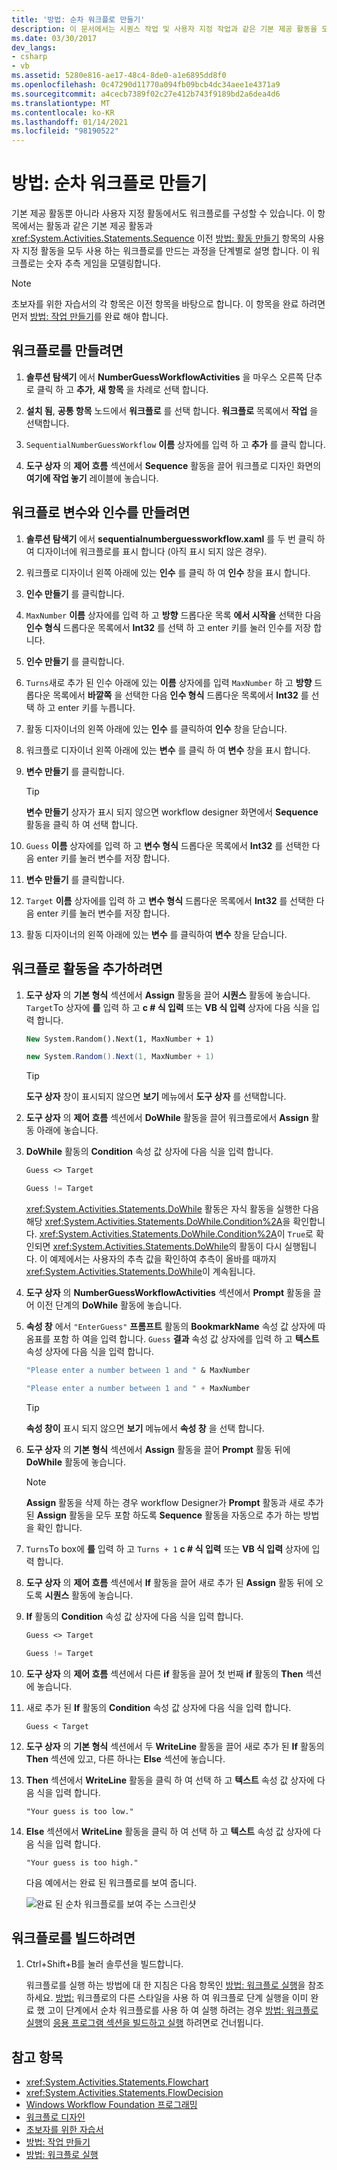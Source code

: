 ```yaml
---
title: '방법: 순차 워크플로 만들기'
description: 이 문서에서는 시퀀스 작업 및 사용자 지정 작업과 같은 기본 제공 활동을 모두 사용 하는 워크플로를 만듭니다.
ms.date: 03/30/2017
dev_langs:
- csharp
- vb
ms.assetid: 5280e816-ae17-48c4-8de0-a1e6895dd8f0
ms.openlocfilehash: 0c47290d11770a094fb09bcb4dc34aee1e4371a9
ms.sourcegitcommit: a4cecb7389f02c27e412b743f9189bd2a6dea4d6
ms.translationtype: MT
ms.contentlocale: ko-KR
ms.lasthandoff: 01/14/2021
ms.locfileid: "98190522"
---
```

# <a name="how-to-create-a-sequential-workflow"></a>방법: 순차 워크플로 만들기

기본 제공 활동뿐 아니라 사용자 지정 활동에서도 워크플로를 구성할 수 있습니다. 이 항목에서는 활동과 같은 기본 제공 활동과 <xref:System.Activities.Statements.Sequence> 이전 [방법: 활동 만들기](how-to-create-an-activity.md) 항목의 사용자 지정 활동을 모두 사용 하는 워크플로를 만드는 과정을 단계별로 설명 합니다. 이 워크플로는 숫자 추측 게임을 모델링합니다.

> [!NOTE]
> 초보자를 위한 자습서의 각 항목은 이전 항목을 바탕으로 합니다. 이 항목을 완료 하려면 먼저 [방법: 작업 만들기](how-to-create-an-activity.md)를 완료 해야 합니다.

## <a name="to-create-the-workflow"></a>워크플로를 만들려면

1. **솔루션 탐색기** 에서 **NumberGuessWorkflowActivities** 을 마우스 오른쪽 단추로 클릭 하 고 **추가**, **새 항목** 을 차례로 선택 합니다.

2. **설치 됨**, **공통 항목** 노드에서 **워크플로** 를 선택 합니다. **워크플로** 목록에서 **작업** 을 선택합니다.

3. `SequentialNumberGuessWorkflow` **이름** 상자에를 입력 하 고 **추가** 를 클릭 합니다.

4. **도구 상자** 의 **제어 흐름** 섹션에서 **Sequence** 활동을 끌어 워크플로 디자인 화면의 **여기에 작업 놓기** 레이블에 놓습니다.

## <a name="to-create-the-workflow-variables-and-arguments"></a>워크플로 변수와 인수를 만들려면

1. **솔루션 탐색기** 에서 **sequentialnumberguessworkflow.xaml** 를 두 번 클릭 하 여 디자이너에 워크플로를 표시 합니다 (아직 표시 되지 않은 경우).

2. 워크플로 디자이너 왼쪽 아래에 있는 **인수** 를 클릭 하 여 **인수** 창을 표시 합니다.

3. **인수 만들기** 를 클릭합니다.

4. `MaxNumber` **이름** 상자에를 입력 하 고 **방향** 드롭다운 목록 **에서 시작을** 선택한 다음 **인수 형식** 드롭다운 목록에서 **Int32** 를 선택 하 고 enter 키를 눌러 인수를 저장 합니다.

5. **인수 만들기** 를 클릭합니다.

6. `Turns`새로 추가 된 인수 아래에 있는 **이름** 상자에를 입력 `MaxNumber` 하 고 **방향** 드롭다운 목록에서 **바깥쪽** 을 선택한 다음 **인수 형식** 드롭다운 목록에서 **Int32** 를 선택 하 고 enter 키를 누릅니다.

7. 활동 디자이너의 왼쪽 아래에 있는 **인수** 를 클릭하여 **인수** 창을 닫습니다.

8. 워크플로 디자이너 왼쪽 아래에 있는 **변수** 를 클릭 하 여 **변수** 창을 표시 합니다.

9. **변수 만들기** 를 클릭합니다.

    > [!TIP]
    > **변수 만들기** 상자가 표시 되지 않으면 workflow designer 화면에서 **Sequence** 활동을 클릭 하 여 선택 합니다.

10. `Guess` **이름** 상자에를 입력 하 고 **변수 형식** 드롭다운 목록에서 **Int32** 를 선택한 다음 enter 키를 눌러 변수를 저장 합니다.

11. **변수 만들기** 를 클릭합니다.

12. `Target` **이름** 상자에를 입력 하 고 **변수 형식** 드롭다운 목록에서 **Int32** 를 선택한 다음 enter 키를 눌러 변수를 저장 합니다.

13. 활동 디자이너의 왼쪽 아래에 있는 **변수** 를 클릭하여 **변수** 창을 닫습니다.

## <a name="to-add-the-workflow-activities"></a>워크플로 활동을 추가하려면

1. **도구 상자** 의 **기본 형식** 섹션에서 **Assign** 활동을 끌어 **시퀀스** 활동에 놓습니다. `Target`To 상자에 **를** 입력 하 고 **c # 식 입력** 또는 **VB 식 입력** 상자에 다음 식을 입력 합니다.

    ```vb
    New System.Random().Next(1, MaxNumber + 1)
    ```

    ```csharp
    new System.Random().Next(1, MaxNumber + 1)
    ```

    > [!TIP]
    > **도구 상자** 창이 표시되지 않으면 **보기** 메뉴에서 **도구 상자** 를 선택합니다.

2. **도구 상자** 의 **제어 흐름** 섹션에서 **DoWhile** 활동을 끌어 워크플로에서 **Assign** 활동 아래에 놓습니다.

3. **DoWhile** 활동의 **Condition** 속성 값 상자에 다음 식을 입력 합니다.

    ```vb
    Guess <> Target
    ```

    ```csharp
    Guess != Target
    ```

     <xref:System.Activities.Statements.DoWhile> 활동은 자식 활동을 실행한 다음 해당 <xref:System.Activities.Statements.DoWhile.Condition%2A>을 확인합니다. <xref:System.Activities.Statements.DoWhile.Condition%2A>이 `True`로 확인되면 <xref:System.Activities.Statements.DoWhile>의 활동이 다시 실행됩니다. 이 예제에서는 사용자의 추측 값을 확인하여 추측이 올바를 때까지 <xref:System.Activities.Statements.DoWhile>이 계속됩니다.

4. **도구 상자** 의 **NumberGuessWorkflowActivities** 섹션에서 **Prompt** 활동을 끌어 이전 단계의 **DoWhile** 활동에 놓습니다.

5. **속성 창** 에서 `"EnterGuess"` **프롬프트** 활동의 **BookmarkName** 속성 값 상자에 따옴표를 포함 하 여을 입력 합니다. `Guess` **결과** 속성 값 상자에를 입력 하 고 **텍스트** 속성 상자에 다음 식을 입력 합니다.

    ```vb
    "Please enter a number between 1 and " & MaxNumber
    ```

    ```csharp
    "Please enter a number between 1 and " + MaxNumber
    ```

    > [!TIP]
    > **속성 창이** 표시 되지 않으면 **보기** 메뉴에서 **속성 창** 을 선택 합니다.

6. **도구 상자** 의 **기본 형식** 섹션에서 **Assign** 활동을 끌어 **Prompt** 활동 뒤에 **DoWhile** 활동에 놓습니다.

    > [!NOTE]
    > **Assign** 활동을 삭제 하는 경우 workflow Designer가 **Prompt** 활동과 새로 추가 된 **Assign** 활동을 모두 포함 하도록 **Sequence** 활동을 자동으로 추가 하는 방법을 확인 합니다.

7. `Turns`To box에 **를** 입력 하 고 `Turns + 1` **c # 식 입력** 또는 **VB 식 입력** 상자에 입력 합니다.

8. **도구 상자** 의 **제어 흐름** 섹션에서 **If** 활동을 끌어 새로 추가 된 **Assign** 활동 뒤에 오도록 **시퀀스** 활동에 놓습니다.

9. **If** 활동의 **Condition** 속성 값 상자에 다음 식을 입력 합니다.

    ```vb
    Guess <> Target
    ```

    ```csharp
    Guess != Target
    ```

10. **도구 상자** 의 **제어 흐름** 섹션에서 다른 **if** 활동을 끌어 첫 번째 **if** 활동의 **Then** 섹션에 놓습니다.

11. 새로 추가 된 **If** 활동의 **Condition** 속성 값 상자에 다음 식을 입력 합니다.

    ```text
    Guess < Target
    ```

12. **도구 상자** 의 **기본 형식** 섹션에서 두 **WriteLine** 활동을 끌어 새로 추가 된 **If** 활동의 **Then** 섹션에 있고, 다른 하나는 **Else** 섹션에 놓습니다.

13. **Then** 섹션에서 **WriteLine** 활동을 클릭 하 여 선택 하 고 **텍스트** 속성 값 상자에 다음 식을 입력 합니다.

    ```text
    "Your guess is too low."
    ```

14. **Else** 섹션에서 **WriteLine** 활동을 클릭 하 여 선택 하 고 **텍스트** 속성 값 상자에 다음 식을 입력 합니다.

    ```text
    "Your guess is too high."
    ```

     다음 예에서는 완료 된 워크플로를 보여 줍니다.

     ![완료 된 순차 워크플로를 보여 주는 스크린샷](./media/how-to-create-a-sequential-workflow/complete-sequential-workflow.jpg)

## <a name="to-build-the-workflow"></a>워크플로를 빌드하려면

1. Ctrl+Shift+B를 눌러 솔루션을 빌드합니다.

     워크플로를 실행 하는 방법에 대 한 지침은 다음 항목인 [방법: 워크플로 실행](how-to-run-a-workflow.md)을 참조 하세요. [방법:](how-to-run-a-workflow.md) 워크플로의 다른 스타일을 사용 하 여 워크플로 단계 실행을 이미 완료 했 고이 단계에서 순차 워크플로를 사용 하 여 실행 하려는 경우 [방법: 워크플로 실행](how-to-run-a-workflow.md)의 [응용 프로그램 섹션을 빌드하고 실행](how-to-run-a-workflow.md#BKMK_ToRunTheApplication) 하려면로 건너뜁니다.

## <a name="see-also"></a>참고 항목

- <xref:System.Activities.Statements.Flowchart>
- <xref:System.Activities.Statements.FlowDecision>
- [Windows Workflow Foundation 프로그래밍](programming.md)
- [워크플로 디자인](designing-workflows.md)
- [초보자를 위한 자습서](getting-started-tutorial.md)
- [방법: 작업 만들기](how-to-create-an-activity.md)
- [방법: 워크플로 실행](how-to-run-a-workflow.md)
